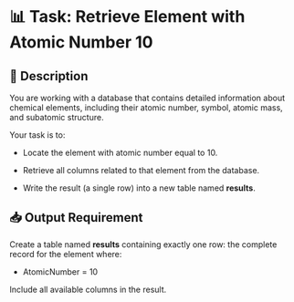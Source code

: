 # 📊 Task: Retrieve Element with Atomic Number 10

## 🧾 Description

You are working with a database that contains detailed information about chemical elements, including their atomic number, symbol, atomic mass, and subatomic structure.

Your task is to:

- Locate the element with atomic number equal to 10.

- Retrieve all columns related to that element from the database.

- Write the result (a single row) into a new table named **results**.

## 📥 Output Requirement

Create a table named **results** containing exactly one row: the complete record for the element where:

- AtomicNumber = 10

Include all available columns in the result.


